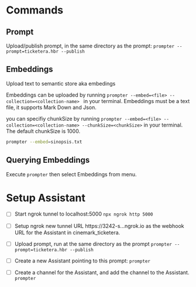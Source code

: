 
# Commands

## Prompt

Upload/publish prompt, in the same directory as the prompt:
``` prompter --prompt=ticketera.hbr --publish ```

## Embeddings
Upload text to semantic store aka embedings

Embeddings can be uploaded by running ```prompter --embed=<file> --collection=<collection-name> ``` in your terminal. Embeddings must be a text file, it supports Mark Down and Json.

you can specifiy chunkSize by running ```prompter --embed=<file> --collection=<collection-name> --chunkSize=<chunkSize>``` in your terminal. The default chunkSize is 1000.

```bash
prompter --embed=sinopsis.txt
```

## Querying Embeddings

Execute ```prompter``` then select Embeddings from menu.


# Setup Assistant

- [ ] Start ngrok tunnel to localhost:5000  ``` npx ngrok http 5000 ```
- [ ] Setup ngrok new tunnel URL https://3242-s...ngrok.io as the webhook URL for the Assistant in cinemark_ticketera.
- [ ] Upload prompt, run at the same directory as the prompt ``` prompter --prompt=ticketera.hbr --publish ```
- [ ] Create a new Assistant pointing to this prompt: ``` prompter ``` 
- [ ] Create a channel for the Assistant, and add the channel to the Assistant. ```prompter```


